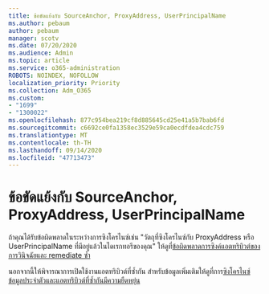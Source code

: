 ```yaml
---
title: ข้อขัดแย้งกับ SourceAnchor, ProxyAddress, UserPrincipalName
ms.author: pebaum
author: pebaum
manager: scotv
ms.date: 07/20/2020
ms.audience: Admin
ms.topic: article
ms.service: o365-administration
ROBOTS: NOINDEX, NOFOLLOW
localization_priority: Priority
ms.collection: Adm_O365
ms.custom:
- "1699"
- "1300022"
ms.openlocfilehash: 877c954bea219cf8d885645cd25e41a5b7bab6fd
ms.sourcegitcommit: c6692ce0fa1358ec3529e59ca0ecdfdea4cdc759
ms.translationtype: MT
ms.contentlocale: th-TH
ms.lasthandoff: 09/14/2020
ms.locfileid: "47713473"
---
```

# <a name="conflicts-with-sourceanchor-proxyaddress-userprincipalname"></a>ข้อขัดแย้งกับ SourceAnchor, ProxyAddress, UserPrincipalName

ถ้าคุณได้รับข้อผิดพลาดในระหว่างการซิงโครไนซ์เช่น "วัตถุที่ซิงโครไนซ์กับ ProxyAddress หรือ UserPrincipalName ที่มีอยู่แล้วในไดเรกทอรีของคุณ" ให้ดูที่[ข้อผิดพลาดการซิงค์แอตทริบิวต์ของการวินิจฉัยและ remediate ซ้ำ](https://docs.microsoft.com/azure/active-directory/hybrid/how-to-connect-health-diagnose-sync-errors)

นอกจากนี้ให้พิจารณาการเปิดใช้งานแอตทริบิวต์ที่ซ้ำกัน สำหรับข้อมูลเพิ่มเติมให้ดูที่การ[ซิงโครไนซ์ข้อมูลประจำตัวและแอตทริบิวต์ที่ซ้ำกันมีความยืดหยุ่น](https://aka.ms/duplicateattributeresiliency)